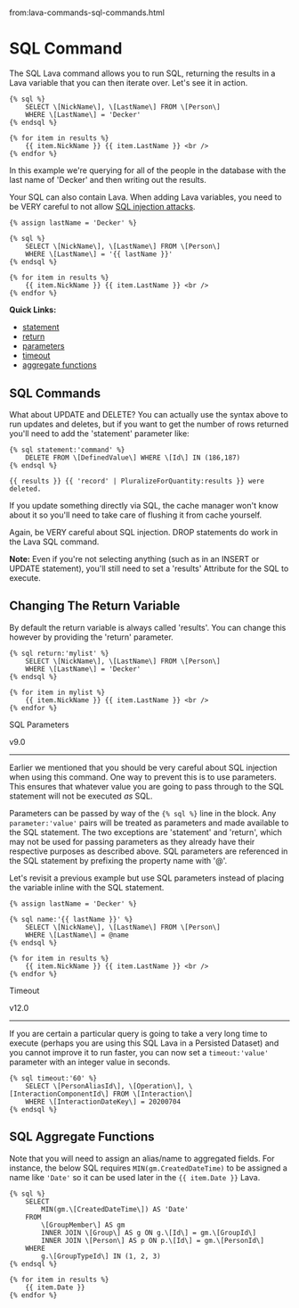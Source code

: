 # 
from:lava-commands-sql-commands.html

SQL Command
===========

The SQL Lava command allows you to run SQL, returning the results in a Lava variable that you can then iterate over. Let's see it in action.

```
{% sql %}
    SELECT \[NickName\], \[LastName\] FROM \[Person\] 
    WHERE \[LastName\] = 'Decker'
{% endsql %}

{% for item in results %}
    {{ item.NickName }} {{ item.LastName }} <br />
{% endfor %}

```

In this example we're querying for all of the people in the database with the last name of 'Decker' and then writing out the results.

Your SQL can also contain Lava. When adding Lava variables, you need to be VERY careful to not allow [SQL injection attacks](https://en.wikipedia.org/wiki/SQL_injection).

```
{% assign lastName = 'Decker' %}

{% sql %}
    SELECT \[NickName\], \[LastName\] FROM \[Person\] 
    WHERE \[LastName\] = '{{ lastName }}'
{% endsql %}

{% for item in results %}
    {{ item.NickName }} {{ item.LastName }} <br />
{% endfor %}

```

**Quick Links:**

*   [statement](#statement)
*   [return](#return)
*   [parameters](#parameters)
*   [timeout](#timeout)
*   [aggregate functions](#aggregatefunctions)

SQL Commands
------------

What about UPDATE and DELETE? You can actually use the syntax above to run updates and deletes, but if you want to get the number of rows returned you'll need to add the 'statement' parameter like:

```
{% sql statement:'command' %}
    DELETE FROM \[DefinedValue\] WHERE \[Id\] IN (186,187)
{% endsql %}

{{ results }} {{ 'record' | PluralizeForQuantity:results }} were deleted.

```

If you update something directly via SQL, the cache manager won't know about it so you'll need to take care of flushing it from cache yourself.

Again, be VERY careful about SQL injection. DROP statements do work in the Lava SQL command.

**Note:** Even if you're not selecting anything (such as in an INSERT or UPDATE statement), you'll still need to set a 'results' Attribute for the SQL to execute.

Changing The Return Variable
----------------------------

By default the return variable is always called 'results'. You can change this however by providing the 'return' parameter.

```
{% sql return:'mylist' %}
    SELECT \[NickName\], \[LastName\] FROM \[Person\] 
    WHERE \[LastName\] = 'Decker'
{% endsql %}

{% for item in mylist %}
    {{ item.NickName }} {{ item.LastName }} <br />
{% endfor %}

```

SQL Parameters

v9.0


----------------------

Earlier we mentioned that you should be very careful about SQL injection when using this command. One way to prevent this is to use parameters. This ensures that whatever value you are going to pass through to the SQL statement will not be executed _as_ SQL.

Parameters can be passed by way of the `{% sql %}` line in the block. Any `parameter:'value'` pairs will be treated as parameters and made available to the SQL statement. The two exceptions are 'statement' and 'return', which may not be used for passing parameters as they already have their respective purposes as described above. SQL parameters are referenced in the SQL statement by prefixing the property name with '@'.

Let's revisit a previous example but use SQL parameters instead of placing the variable inline with the SQL statement.

```
{% assign lastName = 'Decker' %}

{% sql name:'{{ lastName }}' %}
    SELECT \[NickName\], \[LastName\] FROM \[Person\] 
    WHERE \[LastName\] = @name
{% endsql %}

{% for item in results %}
    {{ item.NickName }} {{ item.LastName }} <br />
{% endfor %}

```

Timeout

v12.0


----------------

If you are certain a particular query is going to take a very long time to execute (perhaps you are using this SQL Lava in a Persisted Dataset) and you cannot improve it to run faster, you can now set a `timeout:'value'` parameter with an integer value in seconds.

```
{% sql timeout:'60' %}
    SELECT \[PersonAliasId\], \[Operation\], \[InteractionComponentId\] FROM \[Interaction\] 
    WHERE \[InteractionDateKey\] = 20200704
{% endsql %}

```

SQL Aggregate Functions
-----------------------

Note that you will need to assign an alias/name to aggregated fields. For instance, the below SQL requires `MIN(gm.CreatedDateTime)` to be assigned a name like `'Date'` so it can be used later in the `{{ item.Date }}` Lava.

```
{% sql %}
    SELECT
        MIN(gm.\[CreatedDateTime\]) AS 'Date'
    FROM
        \[GroupMember\] AS gm
        INNER JOIN \[Group\] AS g ON g.\[Id\] = gm.\[GroupId\]
        INNER JOIN \[Person\] AS p ON p.\[Id\] = gm.\[PersonId\]
    WHERE
        g.\[GroupTypeId\] IN (1, 2, 3)
{% endsql %}

{% for item in results %}
    {{ item.Date }}
{% endfor %}

```
